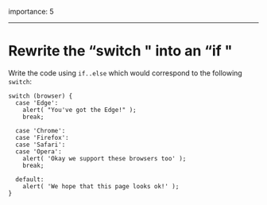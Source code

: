 importance: 5

---

# Rewrite the “switch " into an “if "

Write the code using `if..else` which would correspond to the following `switch`:

    switch (browser) {
      case 'Edge':
        alert( "You've got the Edge!" );
        break;

      case 'Chrome':
      case 'Firefox':
      case 'Safari':
      case 'Opera':
        alert( 'Okay we support these browsers too' );
        break;

      default:
        alert( 'We hope that this page looks ok!' );
    }

